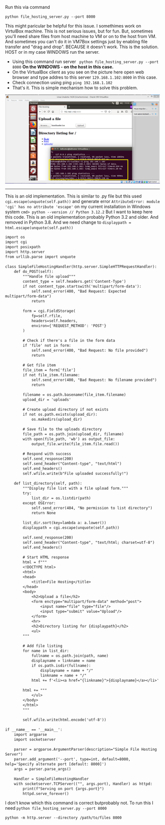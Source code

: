 Run this via command
```
python file_hosting_server.py --port 8000
```
This might paricular be helpful for this issue. I somethimes work on VirtulBox machine. This is not serious issues, but for fun. But, sometimes you'll need share files from host machine to VM or on to the host from VM. And sometimes you can't do it in VM7Box settings just by enabling file transfer and "drag and drop". BECAUSE it doesn't work. This is the solution. HOST or in my case WINDOWS run the server.
- Using this command run server ``` python file_hosting_server.py --port 8000``` <b>On the WINDOWS - on the host in this case.</b>
- On the VirtualBox client as you see on the picture here open web browser and type addres to this server ```129.168.1.102:8000``` in this case.
- Check connection using ping ```ping 192.168.1.102```
- That's it. This is simple mechanism how to solve this problem.


![dump](https://github.com/KarolDuracz/scratchpad/blob/main/Webapp/Simple%20http%20server%20python3/file_hosting/virtual%20box%20-%20how%20to%20share%20file%20between%20host%20and%20client.png?raw=true)

<hr>

This is an old implementation. This is similar to .py file but this used 
```cgi.escape(unquote(self.path))``` 
and generate error ```AttributeError: module 'cgi' has no attribute 'escape'```
on my current installation in Windows system 
```cmd> python --version // Python 3.12.2``` 
But I want to keep here this code. This is an old implementation probably Python 3.2 and older. And removed in Python 3.8. And we need change to ```displaypath = html.escape(unquote(self.path))```


```
import os
import cgi
import posixpath
import http.server
from urllib.parse import unquote

class SimpleFileHostingHandler(http.server.SimpleHTTPRequestHandler):
    def do_POST(self):
        """Handle file upload"""
        content_type = self.headers.get('Content-Type')
        if not content_type.startswith('multipart/form-data'):
            self.send_error(400, "Bad Request: Expected multipart/form-data")
            return
        
        form = cgi.FieldStorage(
            fp=self.rfile,
            headers=self.headers,
            environ={'REQUEST_METHOD': 'POST'}
        )

        # Check if there's a file in the form data
        if 'file' not in form:
            self.send_error(400, "Bad Request: No file provided")
            return

        # Get file item
        file_item = form['file']
        if not file_item.filename:
            self.send_error(400, "Bad Request: No filename provided")
            return

        filename = os.path.basename(file_item.filename)
        upload_dir = 'uploads'

        # Create upload directory if not exists
        if not os.path.exists(upload_dir):
            os.makedirs(upload_dir)

        # Save file to the uploads directory
        file_path = os.path.join(upload_dir, filename)
        with open(file_path, 'wb') as output_file:
            output_file.write(file_item.file.read())

        # Respond with success
        self.send_response(200)
        self.send_header("Content-type", "text/html")
        self.end_headers()
        self.wfile.write(b"File uploaded successfully!")

    def list_directory(self, path):
        """Display file list with a file upload form."""
        try:
            list_dir = os.listdir(path)
        except OSError:
            self.send_error(404, "No permission to list directory")
            return None
        
        list_dir.sort(key=lambda a: a.lower())
        displaypath = cgi.escape(unquote(self.path))

        self.send_response(200)
        self.send_header("Content-type", "text/html; charset=utf-8")
        self.end_headers()

        # Start HTML response
        html = f"""
        <!DOCTYPE html>
        <html>
        <head>
            <title>File Hosting</title>
        </head>
        <body>
            <h2>Upload a file</h2>
            <form enctype="multipart/form-data" method="post">
                <input name="file" type="file"/>
                <input type="submit" value="Upload"/>
            </form>
            <hr>
            <h2>Directory listing for {displaypath}</h2>
            <ul>
        """

        # Add file listing
        for name in list_dir:
            fullname = os.path.join(path, name)
            displayname = linkname = name
            if os.path.isdir(fullname):
                displayname = name + "/"
                linkname = name + "/"
            html += f'<li><a href="{linkname}">{displayname}</a></li>'
        
        html += """
            </ul>
        </body>
        </html>
        """

        self.wfile.write(html.encode('utf-8'))

if __name__ == '__main__':
    import argparse
    import socketserver

    parser = argparse.ArgumentParser(description="Simple File Hosting Server")
    parser.add_argument('--port', type=int, default=8000, help='Specify alternate port [default: 8000]')
    args = parser.parse_args()

    Handler = SimpleFileHostingHandler
    with socketserver.TCPServer(("", args.port), Handler) as httpd:
        print(f"Serving on port {args.port}")
        httpd.serve_forever()
```
I don't know which this command is correct butprobably not. To run this I need ```python file_hosting_server.py --port 8000```

```
python -m http.server --directory /path/to/files 8000
```
